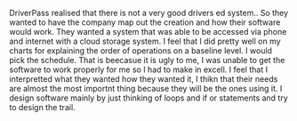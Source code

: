 DriverPass realised that there is not a very good drivers ed system.. So they wanted to have the company map out the creation and how their software would work.  They wanted a system that was able to be accessed via phone and internet with a cloud storage system.
I feel that I did pretty well on my charts for explaining the order of operations on a baseline level.
I would pick the schedule.  That is beecasue it is ugly to me, I was unable to get the software to work properly for me so I had to make in excell.
I feel that I interpretted what they wanted how they wanted it,  I thikn that their needs are almost the most importnt thing because they will be the ones using it.
I design software mainly by just thinking of loops and if or statements and try to design the trail.
